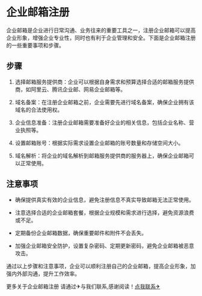 # 企业邮箱注册

企业邮箱是企业进行日常沟通、业务往来的重要工具之一，注册企业邮箱可以提高企业形象，增强企业专业性，同时也有利于企业管理和安全。下面是企业邮箱注册的一些重要事项和步骤。

## 步骤

1. 选择邮箱服务提供商：企业可以根据自身需求和预算选择合适的邮箱服务提供商，如阿里云、腾讯企业邮、网易企业邮箱等。

2. 域名备案：在注册企业邮箱之前，企业需要先进行域名备案，确保企业拥有该域名的合法使用权。

3. 企业信息准备：注册企业邮箱需要准备好企业的相关信息，包括企业名称、营业执照等。

4. 设置邮箱账号：根据实际需求设置企业邮箱的账号数量和存储空间大小。

5. 域名解析：将企业的域名解析到邮箱服务提供商的服务器上，确保企业邮箱可以正常使用。

## 注意事项

- 确保提供真实有效的企业信息，避免注册信息不真实导致邮箱无法正常使用。

- 注意选择合适的企业邮箱套餐，根据企业规模和需求进行选择，避免资源浪费或不足。

- 定期备份企业邮箱数据，确保重要邮件和附件不会丢失。

- 加强企业邮箱安全防护，设置复杂密码、定期更新密码，避免企业邮箱被恶意攻击。

通过以上步骤和注意事项，企业可以顺利注册自己的企业邮箱，提高企业形象，加强内外部沟通，提升工作效率。

更多关于企业邮箱注册 请通过✈与我们联系,感谢阅读！[点我联系✈](https://ai.G208.com)